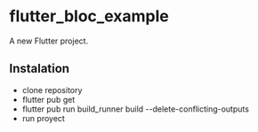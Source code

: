 # flutter_bloc_example

A new Flutter project.

## Instalation

- clone repository
- flutter pub get
- flutter pub run build_runner build --delete-conflicting-outputs
- run proyect

